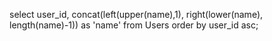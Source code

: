select user_id, concat(left(upper(name),1), right(lower(name), length(name)-1)) as 'name' from Users order by user_id asc;
